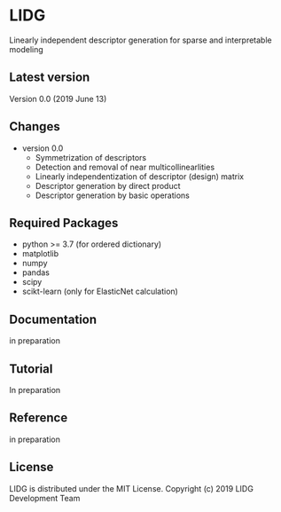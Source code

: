 # LIDG
Linearly independent descriptor generation for sparse and interpretable modeling

## Latest version
Version 0.0 (2019 June 13)

## Changes
* version 0.0
    - Symmetrization of descriptors
    - Detection and removal of near multicollinearlities 
    - Linearly independentization of descriptor (design) matrix
    - Descriptor generation by direct product 
    - Descriptor generation by basic operations

## Required Packages
- python >= 3.7 (for ordered dictionary)
- matplotlib
- numpy
- pandas
- scipy
- scikt-learn (only for ElasticNet calculation)

## Documentation
in preparation

## Tutorial
In preparation

## Reference
in preparation

## License
LIDG is distributed under the MIT License.
Copyright (c) 2019 LIDG Development Team

